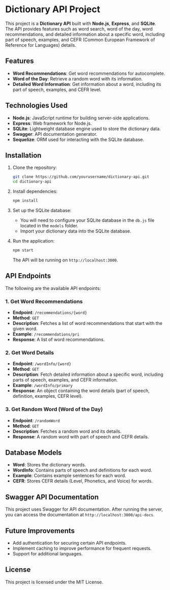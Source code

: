 # Dictionary API Project

This project is a **Dictionary API** built with **Node.js**, **Express**, and **SQLite**. The API provides features such as word search, word of the day, word recommendations, and detailed information about a specific word, including part of speech, examples, and CEFR (Common European Framework of Reference for Languages) details.

## Features

- **Word Recommendations**: Get word recommendations for autocomplete.
- **Word of the Day**: Retrieve a random word with its information.
- **Detailed Word Information**: Get information about a word, including its part of speech, examples, and CEFR level.

## Technologies Used

- **Node.js**: JavaScript runtime for building server-side applications.
- **Express**: Web framework for Node.js.
- **SQLite**: Lightweight database engine used to store the dictionary data.
- **Swagger**: API documentation generator.
- **Sequelize**: ORM used for interacting with the SQLite database.

## Installation

1. Clone the repository:

    ```bash
    git clone https://github.com/yourusername/dictionary-api.git
    cd dictionary-api
    ```

2. Install dependencies:

    ```bash
    npm install
    ```

3. Set up the SQLite database:

    - You will need to configure your SQLite database in the `db.js` file located in the `models` folder.
    - Import your dictionary data into the SQLite database.

4. Run the application:

    ```bash
    npm start
    ```

   The API will be running on `http://localhost:3000`.

## API Endpoints

The following are the available API endpoints:

### 1. Get Word Recommendations

- **Endpoint**: `/recommendations/{word}`
- **Method**: `GET`
- **Description**: Fetches a list of word recommendations that start with the given word.
- **Example**: `/recommendations/pri`
- **Response**: A list of word recommendations.

### 2. Get Word Details

- **Endpoint**: `/wordInfo/{word}`
- **Method**: `GET`
- **Description**: Fetch detailed information about a specific word, including parts of speech, examples, and CEFR information.
- **Example**: `/wordInfo/primary`
- **Response**: An object containing the word details (part of speech, definition, examples, CEFR level).

### 3. Get Random Word (Word of the Day)

- **Endpoint**: `/randomWord`
- **Method**: `GET`
- **Description**: Fetches a random word and its details.
- **Response**: A random word with part of speech and CEFR details.

## Database Models

- **Word**: Stores the dictionary words.
- **WordInfo**: Contains parts of speech and definitions for each word.
- **Example**: Contains example sentences for each word.
- **CEFR**: Stores CEFR details (Level, Phonetics, and Voice) for words.

## Swagger API Documentation

This project uses Swagger for API documentation. After running the server, you can access the documentation at `http://localhost:3000/api-docs`.

## Future Improvements

- Add authentication for securing certain API endpoints.
- Implement caching to improve performance for frequent requests.
- Support for additional languages.

## License

This project is licensed under the MIT License.
